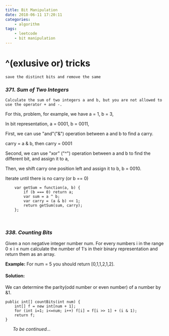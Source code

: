 ```yaml
---
title: Bit Manipulation
date: 2018-06-11 17:20:11
categories: 
    - algorithm
tags: 
    - leetcode
    - bit manipulation
---
```

# ^(exlusive or) tricks
`save the distinct bits and remove the same`

### *371. Sum of Two Integers*
`Calculate the sum of two integers a and b, but you are not allowed to use the operator + and -.`

For this, problem, for example, we have a = 1, b = 3,
<!-- more -->

In bit representation, a = 0001, b = 0011,

First, we can use "and"("&") operation between a and b to find a carry.

carry = a & b, then carry = 0001

Second, we can use "xor" ("^") operation between a and b to find the different bit, and assign it to a,

Then, we shift carry one position left and assign it to b, b = 0010.

Iterate until there is no carry (or b == 0)

```
    var getSum = function(a, b) {
        if (b === 0) return a;
        var sum = a ^ b;
        var carry = (a & b) << 1;
        return getSum(sum, carry);
    };
```
&nbsp;
### *338. Counting Bits*
Given a non negative integer number num. For every numbers i in the range 0 ≤ i ≤ num calculate the number of 1's in their binary representation and return them as an array.

**Example:**
For num = 5 you should return [0,1,1,2,1,2].
#### Solution:
We can determine the parity(odd number or even number) of a number by &1.
```
public int[] countBits(int num) {
    int[] f = new int[num + 1];
    for (int i=1; i<=num; i++) f[i] = f[i >> 1] + (i & 1);
    return f;
}
```
&nbsp;
&nbsp;
&nbsp;
*To be continued...*
